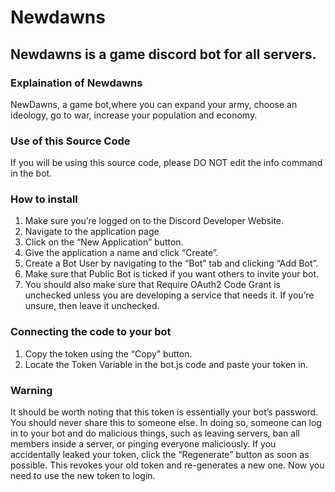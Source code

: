 # Newdawns
## Newdawns is a game discord bot for all servers.

### Explaination of Newdawns
NewDawns, a game bot,where you can expand your army, choose an ideology, go to war, increase your population and economy.

### Use of this Source Code
If you will be using this source code, please DO NOT edit the info command in the bot.

### How to install
1. Make sure you’re logged on to the Discord Developer Website.
2. Navigate to the application page
3. Click on the “New Application” button.
4. Give the application a name and click “Create”.
5. Create a Bot User by navigating to the “Bot” tab and clicking “Add Bot”.
6. Make sure that Public Bot is ticked if you want others to invite your bot.
7. You should also make sure that Require OAuth2 Code Grant is unchecked unless you are developing a service that needs it. If you’re unsure, then leave it unchecked.

### Connecting the code to your bot

1. Copy the token using the “Copy” button.
2. Locate the Token Variable in the bot.js code and paste your token in.

### Warning 
It should be worth noting that this token is essentially your bot’s password. You should never share this to someone else. In doing so, someone can log in to your bot and do malicious things, such as leaving servers, ban all members inside a server, or pinging everyone maliciously.
If you accidentally leaked your token, click the “Regenerate” button as soon as possible. This revokes your old token and re-generates a new one. Now you need to use the new token to login.
